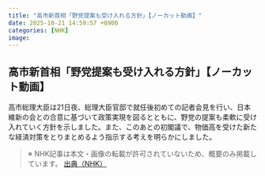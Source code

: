 ```yaml
---
title: "高市新首相「野党提案も受け入れる方針」【ノーカット動画】"
date: 2025-10-21 14:59:57 +0900
categories: [NHK]
image: 
---
```

## 高市新首相「野党提案も受け入れる方針」【ノーカット動画】

高市総理大臣は21日夜、総理大臣官邸で就任後初めての記者会見を行い、日本維新の会との合意に基づいて政策実現を図るとともに、野党の提案も柔軟に受け入れていく方針を示しました。また、このあとの初閣議で、物価高を受けた新たな経済対策をとりまとめるよう指示する考えを明らかにしました。

> ※ NHK記事は本文・画像の転載が許可されていないため、概要のみ掲載しています。
[出典（NHK）](http://www3.nhk.or.jp/news/html/20251021/k10014955051000.html)
